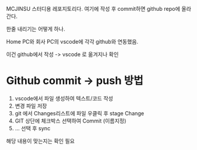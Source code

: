 MCJINSU 스터디용 레포지토리다.
여기에 작성 후 commit하면  github repo에 올라간다.

한줄 내리기는 어떻게 하나.

Home PC와 회사 PC의 vscode에 각각 github와 연동했음. 

이건 github에서 작성 -> vscode 로 옮겨지나 확인



# Github commit -> push 방법 #

1. vscode에서 파일 생성하여 텍스트/코드 작성
2. 변경 파일 저장
3. git 에서 Changes리스트에 파일 우클릭 후 stage Change 
4. GIT 상단에 체크박스 선택하여 Commit  (이름지정)
5. ...  선택 후 sync

해당 내용이 맞는지는 확인 필요
